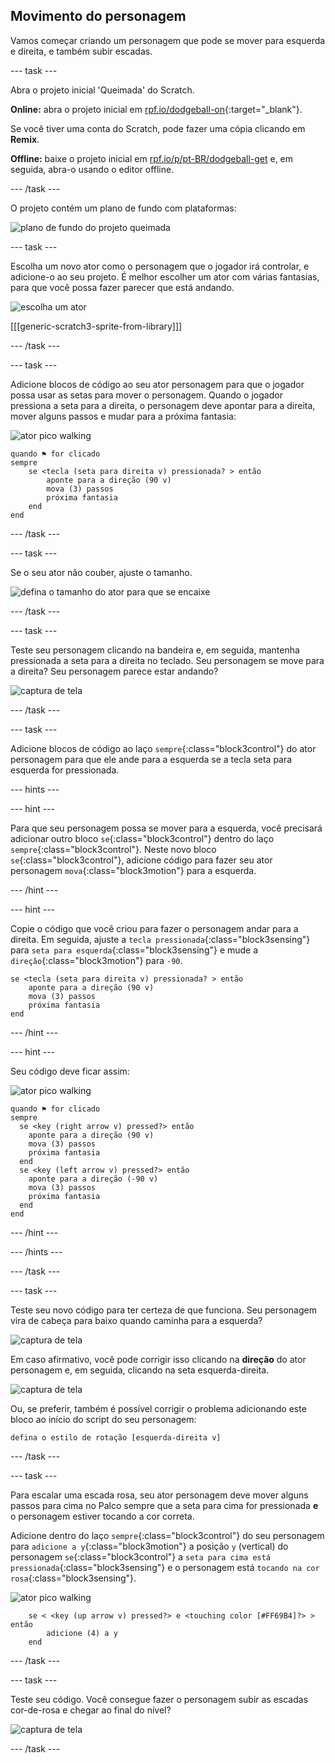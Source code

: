 ## Movimento do personagem

Vamos começar criando um personagem que pode se mover para esquerda e direita, e também subir escadas.

\--- task \---

Abra o projeto inicial 'Queimada' do Scratch.

**Online:** abra o projeto inicial em [rpf.io/dodgeball-on](https://rpf.io/dodgeball-on){:target="_blank"}.

Se você tiver uma conta do Scratch, pode fazer uma cópia clicando em **Remix**.

**Offline:** baixe o projeto inicial em [rpf.io/p/pt-BR/dodgeball-get](https://rpf.io/p/pt-BR/dodgeball-get) e, em seguida, abra-o usando o editor offline.

\--- /task \---

O projeto contém um plano de fundo com plataformas:

![plano de fundo do projeto queimada](images/dodge-background.png)

\--- task \---

Escolha um novo ator como o personagem que o jogador irá controlar, e adicione-o ao seu projeto. É melhor escolher um ator com várias fantasias, para que você possa fazer parecer que está andando.

![escolha um ator](images/dodge-characters.png)

[[[generic-scratch3-sprite-from-library]]]

\--- /task \---

\--- task \---

Adicione blocos de código ao seu ator personagem para que o jogador possa usar as setas para mover o personagem. Quando o jogador pressiona a seta para a direita, o personagem deve apontar para a direita, mover alguns passos e mudar para a próxima fantasia:

![ator pico walking](images/pico_walking_sprite.png)

```blocks3
quando ⚑ for clicado
sempre
    se <tecla (seta para direita v) pressionada? > então
        aponte para a direção (90 v)
        mova (3) passos
        próxima fantasia
    end
end
```

\--- /task \---

\--- task \---

Se o seu ator não couber, ajuste o tamanho.

![defina o tamanho do ator para que se encaixe](images/dodge-sprite-size-annotated.png)

\--- /task \---

\--- task \---

Teste seu personagem clicando na bandeira e, em seguida, mantenha pressionada a seta para a direita no teclado. Seu personagem se move para a direita? Seu personagem parece estar andando?

![captura de tela](images/dodge-walking.png)

\--- /task \---

\--- task \---

Adicione blocos de código ao laço `sempre`{:class="block3control"} do ator personagem para que ele ande para a esquerda se a tecla seta para esquerda for pressionada.

\--- hints \---

\--- hint \---

Para que seu personagem possa se mover para a esquerda, você precisará adicionar outro bloco `se`{:class="block3control"} dentro do laço `sempre`{:class="block3control"}. Neste novo bloco `se`{:class="block3control"}, adicione código para fazer seu ator personagem `mova`{:class="block3motion"} para a esquerda.

\--- /hint \---

\--- hint \---

Copie o código que você criou para fazer o personagem andar para a direita. Em seguida, ajuste a `tecla pressionada`{:class="block3sensing"} para `seta para esquerda`{:class="block3sensing"} e mude a `direção`{:class="block3motion"} para `-90`.

```blocks3
se <tecla (seta para direita v) pressionada? > então
    aponte para a direção (90 v)
    mova (3) passos
    próxima fantasia
end
```

\--- /hint \---

\--- hint \---

Seu código deve ficar assim:

![ator pico walking](images/pico_walking_sprite.png)

```blocks3
quando ⚑ for clicado
sempre 
  se <key (right arrow v) pressed?> então 
    aponte para a direção (90 v)
    mova (3) passos
    próxima fantasia
  end
  se <key (left arrow v) pressed?> então 
    aponte para a direção (-90 v)
    mova (3) passos
    próxima fantasia
  end
end
```

\--- /hint \---

\--- /hints \---

\--- /task \---

\--- task \---

Teste seu novo código para ter certeza de que funciona. Seu personagem vira de cabeça para baixo quando caminha para a esquerda?

![captura de tela](images/dodge-upside-down.png)

Em caso afirmativo, você pode corrigir isso clicando na **direção** do ator personagem e, em seguida, clicando na seta esquerda-direita.

![captura de tela](images/dodge-left-right-annotated.png)

Ou, se preferir, também é possível corrigir o problema adicionando este bloco ao início do script do seu personagem:

```blocks3
defina o estilo de rotação [esquerda-direita v]
```

\--- /task \---

\--- task \---

Para escalar uma escada rosa, seu ator personagem deve mover alguns passos para cima no Palco sempre que a seta para cima for pressionada **e** o personagem estiver tocando a cor correta.

Adicione dentro do laço `sempre`{:class="block3control"} do seu personagem para `adicione a y`{:class="block3motion"} a posição `y` (vertical) do personagem `se`{:class="block3control"} a `seta para cima está pressionada`{:class="block3sensing"} e o personagem está `tocando na cor rosa`{:class="block3sensing"}.

![ator pico walking](images/pico_walking_sprite.png)

```blocks3
    se < <key (up arrow v) pressed?> e <touching color [#FF69B4]?> > então
        adicione (4) a y
    end
```

\--- /task \---

\--- task \---

Teste seu código. Você consegue fazer o personagem subir as escadas cor-de-rosa e chegar ao final do nível?

![captura de tela](images/dodge-test-character.png)

\--- /task \---